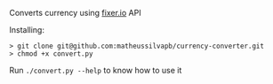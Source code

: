 Converts currency using [fixer.io](http://fixer.io/) API

Installing:
```
> git clone git@github.com:matheussilvapb/currency-converter.git
> chmod +x convert.py
```
Run `./convert.py --help` to know how to use it
